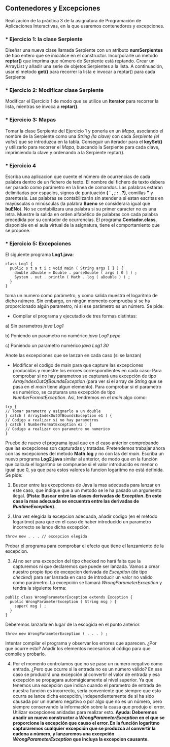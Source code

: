 ## Contenedores y Excepciones
Realización de la práctica 3 de la asignatura de Programación de Aplicaciones Interactivas, en la que usaremos contenedores y 
excepciones.

### * Ejercicio 1: la clase Serpiente
Diseñar una nueva clase llamada Serpiente con un atributo **numSerpientes** de tipo entero que se inicialice en el constructor.
Incorporarle un metodo **reptar()** que imprima que número de Serpiente está reptando. Crear un ArrayList y añadir una serie de 
objetos Serpientes a la lista. A continuación, usar el metodo **get()** para recorrer la lista e invocar a reptar() para cada 
Serpiente

### *  Ejercicio 2: Modificar clase Serpiente
Modificar el Ejercicio 1 de modo que se utilice un **Iterator** para recorrer la lista, mientras se invoca a **reptar()**.

### * Ejercicio 3: Mapas
Tomar la clase Serpiente del Ejercicio 1 y ponerla en un *Mapa*, asociando el nombre de la Serpiente como una *String (la clave)* 
con cada *Serpiente (el valor)* que se introduzca en la tabla. Conseguir un iterador para el **keySet()** y utilizarlo para recorrer 
el *Mapa*, buscando la Serpiente para cada clave, imprimiendo la clave y ordenando a la Serpiente reptar().

### * Ejercicio 4
Escriba una aplicacion que cuente el número de ocurrencias de cada palabra dentro de un fichero de texto. El nombre del fichero 
de texto debera ser pasado como parámetro en la línea de comandos. Las palabras estaran delimitadas por espacios, signos de 
puntuación **( ´ , ; : . ?)**, comillas **"** y parentesis. Las palabras se contabilizarán sin atender a si estan escritas en 
mayúsculas o minúsculas (la palabra **Bueno** se considerara igual que **buENo**). No se contabilizara una palabra si su primer 
caracter no es una letra. Muestre la salida en orden alfabético de palabras con cada palabra precedida por su contador de ocurrencias.
El programa **Contador.class**, disponible en el aula virtual de la asignatura, tiene el comportamiento que se propone.

### * Ejercicio 5: Excepciones
El siguiente programa **Log1.java**:
```
class Log1 {
  public s t a t i c void main ( String args [ ] ) {
    double aDouble = Double . parseDouble ( args [ 0 ] ) ;
    System . out . println ( Math . log ( aDouble ) ) ;
  }
}
```
toma un numero como parámetro, y como salida muestra el logaritmo de dicho número. Sin embargo, en ningún momento comprueba si se 
ha proporcionado algún parametro, ni si ese parámetro es un número. Se pide: 
* Compilar el programa y ejecutadlo de tres formas distintas:
  
a) Sin parametros
  *java Log1*

b) Poniendo un parametro no numérico
  *java Log1 pepe*

c) Poniendo un parametro numérico
  *java Log1 30*

Anote las excepciones que se lanzan en cada caso (si se lanzan)
* Modificar el codigo de main para que capture las excepciones producidas y muestre los errores correspondientes en cada caso:
Para comprobar si no hay parametros se capturará una excepción de tipo *ArrayIndexOutOfBoundsException* (para ver si el array de 
*String* que se pasa en el *main* tiene algun elemento). Para comprobar si el parametro es numérico, se capturara una excepción 
de tipo *NumberFormatException*. Así, tendremos en el *main* algo como:
```
try {
// Tomar parametro y asignarlo a un double
} catch ( ArrayIndexOutOfBoundsException e1 ) {
// Codigo a realizar si no hay parametros
} catch ( NumberFormatException e2 ) {
// Codigo a realizar con parametro no numerico
}
```
Pruebe de nuevo el programa igual que en el caso anterior comprobando que las excepciones son capturadas y tratadas.
Pretendemos trabajar ahora con las excepciones del metodo **Math.log** y no con las del *main*. Escriba un nuevo programa 
**Log2.java** similar al anterior, de modo que en la función que calcula el logaritmo se compruebe si el valor introducido es menor 
o igual que 0, ya que para estos valores la funcion logaritmo no está definida. Se pide: 
1. Buscar entre las excepciones de Java la mas adecuada para lanzar en este caso, que indique que a un metodo se le ha pasado un 
argumento ilegal. **(Pista: Buscar entre las clases derivadas de *Exception*. En este caso la mas adecuada se encuentra entre las derivadas de *RuntimeException*)**.

2. Una vez elegida la excepcion adecuada, añadir código (en el método logaritmo) para que en el caso de haber introducido un parametro
incorrecto se lance dicha excepción. 
```
throw new . . . // excepcion elegida
```
Probar el programa para comprobar el efecto que tiene el lanzamiento de la excepcion.

3. Al no ser una excepcion del tipo checked no hará falta que la capturemos ni que declaremos que puede ser lanzada. Vamos a crear
nuestro propio tipo de excepcion derivada de *Exception* (de tipo *checked*) para ser lanzada en caso de introducir un valor no valido 
como parámetro. La excepción se llamará *WrongParameterException* y tendra la siguiente forma: 
```
public class WrongParameterException extends Exception {
  public WrongParameterException ( String msg ) {
    super( msg ) ;
  }
}
```
Deberemos lanzarla en lugar de la escogida en el punto anterior.
```
throw new WrongParameterException ( . . . ) ;
```
Intentar compilar el programa y observar los errores que aparecen. ¿Por que ocurre esto? Añadir los elementos necesarios al código 
para que compile y probarlo.

4. Por el momento controlamos que no se pase un numero negativo como entrada. ¿Pero que ocurre si la entrada no es un número válido?
En ese caso se producirá una excepción al convertir el valor de entrada y esa excepción se propagara automágicamente al nivel 
superior. Ya que tenemos una excepción que indica cuando el parametro de entrada de nuestra función es incorrecto, sería conveniente
que siempre que esto ocurra se lance dicha excepción, independientemente de si ha sido causada por un número negativo o por algo que
no es un número, pero siempre conservando la información sobre la causa que produjo el error. Utilizar excepciones anidadas para
realizar esto. **Ayuda: Deberemos anadir un nuevo constructor a *WrongParameterException* en el que se proporcione la excepción que causo el error. En la función logaritmo capturaremos cualquier excepción que se produzca al convertir la cadena a número, y lanzaremos una excepción *WrongParameterException* que incluya la excepcion causante.** 
